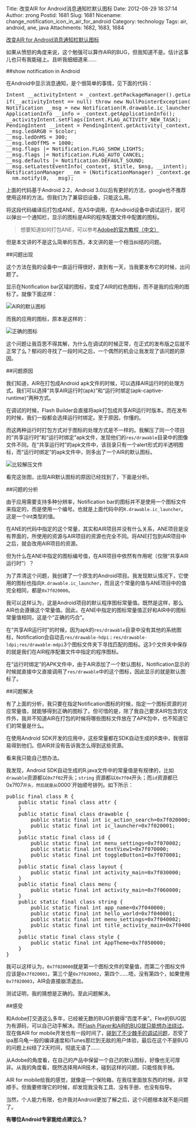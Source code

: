 Title: 改变AIR for Android消息通知栏默认图标
Date: 2012-08-29 18:37:14
Author: zrong
Postid: 1681
Slug: 1681
Nicename: change_notification_icon_in_air_for_android
Category: technology
Tags: air, android, ane, java
Attachments: 1682, 1683, 1684

[改变AIR for Android消息通知栏默认图标](http://zengrong.net/post/1681.htm)

如果从愤怒的角度来说，这个勉强可以算作AIR的BUG，但我知道不是。估计这事儿也只有我能碰上。且听我细细道来……

##show notification in Android

在Android中显示消息通知，是个很简单的事情，见下面的代码：

<pre lang="JAVA">
Intent __activityIntent = _context.getPackageManager().getLaunchIntentForPackage(_setting.getPackageName());
if(__activityIntent == null) throw new NullPointerException("无法获取到名称为【"+_setting.getPackageName()+"】的Intent!");
Notification __msg = new Notification(R.drawable.ic_launcher, $ticket, System.currentTimeMillis());
ApplicationInfo __info = _context.getApplicationInfo();
__activityIntent.setFlags(Intent.FLAG_ACTIVITY_NEW_TASK);
PendingIntent __intent = PendingIntent.getActivity(_context, getRequestCode(), __activityIntent, PendingIntent.FLAG_UPDATE_CURRENT);
__msg.ledARGB = $color;
__msg.ledOnMS = 300;
__msg.ledOffMS = 1000;
__msg.flags |= Notification.FLAG_SHOW_LIGHTS;
__msg.flags |= Notification.FLAG_AUTO_CANCEL;
__msg.defaults |= Notification.DEFAULT_SOUND;
__msg.setLatestEventInfo(_context, $title, $msg, __intent);
NotificationManager __nm = (NotificationManager) _context.getSystemService(Context.NOTIFICATION_SERVICE);
__nm.notify(0, __msg);
</pre>

上面的代码基于Android 2.2，Android 3.0以后有更好的方法，google也不推荐使用这样的方法。但我们为了兼容旧设备，只能这么用。

将这段代码编译后打包成ANE，在AS中调用，在Android设备中调试运行，就可以弹出一个通知栏，显示的图标是AIR的程序配置文件中配置的图标。

>想要知道如何打包ANE，可以参考[Adobe的官方教程（中文）](http://help.adobe.com/zh_CN/air/extensions/index.html)

但是本文讲的不是这么简单的东西，本文讲的是一个相当纠结的问题。

##问题出现

这个方法在我的设备中一直运行得很好，直到有一天，当我要发布它的时候，出问题了。

显示在Notification bar区域的图标，变成了AIR的红色图标，而不是我的应用的图标了。就像下面这样：

![AIR的默认图标](image/change_notification_icon_in_air_for_android/air_icon.png)

而我的应用的图标，原本是这样的：

![正确的图标](image/change_notification_icon_in_air_for_android/sg_icon.png)

这个问题让我百思不得其解，为什么在调试的时候正常，在正式的发布版之后就不正常了么？郁闷的寻找了一段时间之后，一个偶然的机会让我发现了该问题的原因。

##问题原因

我们知道，AIR在打包成Android apk文件的时候，可以选择AIR运行时的处理方式。我们可以选择“共享AIR运行时(apk)”和“运行时绑定(apk-captive-runtime)”两种方式。

在调试的时候，Flash Builder会直接将apk打包成共享AIR运行时版本。而在发布的时候，我们一般都会选择运行时绑定。至于原因，你懂的。

而这两种运行时打包方式对于图标的处理方式是不一样的。我解压了同一个项目的“共享运行时”和“运行时绑定”apk文件，发现他们的`res/drawable`目录中的图像文件不同。在“共享运行时”的apk文件中，该目录只有一个alert形式的半透明图标，而“运行时绑定”的apk文件中，则多出了一个AIR的默认图标。

![比较解压文件](image/change_notification_icon_in_air_for_android/res_drawable.png)

看完这张图，出现AIR默认图标的原因已经找到了，下面是分析。

##问题的分析

由于应用需要支持多种分辨率，Notification bar的图标并不是使用一个图标文件来指定的，而是使用一个编号。也就是上面代码中的`R.drawable.ic_launcher`。这是一个int类型的值。

在ANE的代码中指定的这个常量，其实和AIR项目并没有什么关系，ANE项目是没有界面的，所使用的资源与AIR项目的资源也完全不同。将ANE打包到AIR项目中之后，就会改用AIR项目的资源。

但为什么在ANE中指定的图标编号值，在AIR项目中依然有作用呢（仅限“共享AIR运行时”）？

为了弄清这个问题，我创建了一个原生的Android项目。我发现默认情况下，它使用的图标也指向`R.drawable.ic_launcher`，而且这个常量的值与ANE项目中的值完全相同，都是`0x7f020000`。

我可以这样认为，这是Android项目的默认程序图标常量值。既然是这样，那么AIR也会遵循这个常量值。因此，在ANE中指定的图标常量值正好和AIR中的图标常量值相同，这是个“正确的巧合”。

在“共享AIR运行时”的时候，因为apk的`res/drawable`目录中没有其他的系统图标，Notification会自动去`res/drawable-hdpi；res/drawable-ldpi;res/drawable-mdpi`3个图标文件夹下寻找匹配的图标。这3个文件夹中保存的就是我们在AIR程序配置文件中指定的程序图标。

在“运行时绑定”的APK文件中，由于AIR添加了一个默认图标，Notification显示的时候就直接中又直接调用了`res/drawable`中的这个图标，因此显示的就是默认图标了。

##问题解决

有了上面的分析，我只要在指定Notification图标的时候，指定一个图标资源的对应常量值，就能够得到正确的图标了。但可惜的是，除了我自己要求AIR包含的文件外，我并不知道AIR在打包的时候将哪些图标文件放在了APK包中，也不知道它们的常量是什么。

在使用Android SDK开发的应用中，这些常量都在SDK自动生成的R类中，我很容易得到他们。但AIR并没有告诉我怎么得到这些资源。

看来我只能自己想办法。

我发现，Android SDK自动生成的R.java文件中的常量值是有规律的，比如`drawable`资源都以`0x7f02`开头；`string` 资源都以`0x7f04`开头；而`id`资源都已0x7f07`开头，然后就是从`0000`开始顺号排列。如下所示：

<pre lang="JAVA">
public final class R {
    public static final class attr {
    }
    public static final class drawable {
        public static final int ic_action_search=0x7f020000;
        public static final int ic_launcher=0x7f020001;
    }
    public static final class id {
        public static final int menu_settings=0x7f070002;
        public static final int textView1=0x7f070000;
        public static final int toggleButton1=0x7f070001;
    }
    public static final class layout {
        public static final int activity_main=0x7f030000;
    }
    public static final class menu {
        public static final int activity_main=0x7f060000;
    }
    public static final class string {
        public static final int app_name=0x7f040000;
        public static final int hello_world=0x7f040001;
        public static final int menu_settings=0x7f040002;
        public static final int title_activity_main=0x7f040003;
    }
    public static final class style {
        public static final int AppTheme=0x7f050000;
    }
}
</pre>

我可以这样认为，`0x7f020000`就是第一个图标文件的常量值，而第二个图标文件应该是`0x7f020001`，第三个是`0x7f020002`，第四个……唔，没有第四个，如果使用`0x7f020003`，AIR会直接崩溃退出。

测试证明，我的猜想是正确的。至此问题解决。

##感受

和Adobe打交道这么多年，已经被无数的BUG折磨得“百度不亲”。Flex的BUG因为有源码，可以自己动手解决。而[Flash Player和AIR的BUG就只能想办法绕过](http://zengrong.net/post/1390.htm)。现在做AIR for mobile开发也有一段时间了，[碰到了不少棘手的调试问题](http://zengrong.net/post/1654.htm)，忍受了ipa那乌龟一般的编译速度和iTunes那烂到无敌的用户体验，最后在这个不是BUG的问题上纠结了2天时间，彻底无语了……

从Adobe的角度看，在自己的产品中保留一个自己的默认图标，好像也无可厚非。从我的角度看，既然选择用AIR技术，碰到这样的问题，只能怪我手贱。

AIR for mobile给我的感觉，就像是一个保险箱，在我往里面放东西的时候，非常顺手。但我要修理它的时候，却发现我没有工具、没有手册、也没有指导。

当然，个人能力有限，也许我对Android更加了解之后，这个问题根本就不是问题了。

**有哪位Android专家能给点建议么？**
